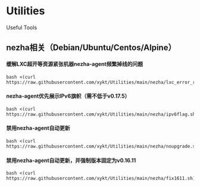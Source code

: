 # Utilities
Useful Tools

## nezha相关（Debian/Ubuntu/Centos/Alpine）

#### 缓解LXC超开等资源紧张机器nezha-agent频繁掉线的问题
```
bash <(curl https://raw.githubusercontent.com/xykt/Utilities/main/nezha/lxc_error_reducer.sh)
```
#### nezha-agent优先展示IPv6旗帜（需不低于v0.17.5）
```
bash <(curl https://raw.githubusercontent.com/xykt/Utilities/main/nezha/ipv6flag.sh)
```
#### 禁用nezha-agent自动更新
```
bash <(curl https://raw.githubusercontent.com/xykt/Utilities/main/nezha/noupgrade.sh)
```
#### 禁用nezha-agent自动更新，并强制版本固定为v0.16.11
```
bash <(curl https://raw.githubusercontent.com/xykt/Utilities/main/nezha/fix1611.sh)
```
